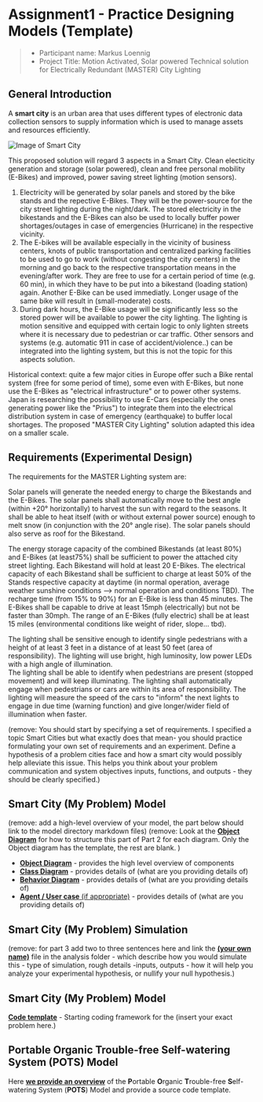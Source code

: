 # Assignment1 - Practice Designing Models (Template)

> * Participant name: Markus Loennig
> * Project Title: Motion Activated, Solar powered Technical solution for Electrically Redundant (MASTER) City Lighting
## General Introduction

A **smart city** is an urban area that uses different types of electronic data collection sensors to supply information which is used to manage assets and resources efficiently.

![Image of Smart City](images/smartcity.png)

This proposed solution will regard 3 aspects in a Smart City. Clean electicity generation and storage (solar powered), clean and free personal mobility (E-Bikes) and improved, power saving street lighting (motion sensors). 
1. Electricity will be generated by solar panels and stored by the bike stands and the repective E-Bikes. They will be the power-source for the city street lighting during the night/dark. The stored electricity in the bikestands and the E-Bikes can also be used to locally buffer power shortages/outages in case of emergencies (Hurricane) in the respective vicinity.
2. The E-bikes will be available especially in the vicinity of business centers, knots of public transportation and centralized parking facilities to be used to go to work (without congesting the city centers) in the morning and go back to the respective transportation means in the evening/after work. They are free to use for a certain period of time (e.g. 60 min), in which they have to be put into a bikestand (loading station) again. Another E-Bike can be used immediatly. Longer usage of the same bike will result in (small-moderate) costs.
3. During dark hours, the E-Bike usage will be significantly less so the stored power will be available to power the city lighting. The lighting is motion sensitive and equipped with certain logic to only lighten streets where it is necessary due to pedestrian or car traffic. Other sensors and systems (e.g. automatic 911 in case of accident/violence..) can be integrated into the lighting system, but this is not the topic for this aspects solution.

Historical context: quite a few major cities in Europe offer such a Bike rental system (free for some period of time), some even with E-Bikes, but none use the E-Bikes as "electrical infrastructure" or to power other systems. Japan is researching the possibility to use E-Cars (especially the ones generating power like the "Prius") to integrate them into the electrical distribution system in case of emergency (earthquake) to buffer local shortages. 
The proposed "MASTER City Lighting" solution adapted this idea on a smaller scale.


## Requirements (Experimental Design)

The requirements for the MASTER Lighting system are:

Solar panels will generate the needed energy to charge the Bikestands and the E-Bikes. 
The solar panels shall automatically move to the best angle (within +20° horizontally) to harvest the sun with regard to the seasons.
It shall be able to heat itself (with or without external power source) enough to melt snow (in conjunction with the 20° angle rise). The solar panels should also serve as roof for the Bikestand.

The energy storage capacity of the combined Bikestands (at least 80%) and E-Bikes (at least75%) shall be sufficient to power the attached city street lighting.
Each Bikestand will hold at least 20 E-Bikes.
The electrical capacity of each Bikestand shall be sufficient to charge at least 50%  of the Stands respective capacity at daytime (in normal operation, average weather sunshine conditions --> normal operation and conditions TBD). 
The recharge time (from 15% to 90%) for an E-Bike is less than 45 minutes. 
The E-Bikes shall be capable to drive at least 15mph (electrically) but not be faster than 30mph.
The range of an E-Bikes (fully electric) shall be at least 15 miles (environmental conditions like weight of rider, slope... tbd). 

The lighting shall be sensitive enough to identify single pedestrians with a height of at least 3 feet in a distance of at least 50 feet (area of responsibility). 
The lighting will use bright, high luminosity, low power LEDs with a high angle of illumination.   
The lighting shall be able to identify when pedestrians are present (stopped movement) and will keep illuminating.
The lighting shall automatically engage when pedestrians or cars are within its area of responsibility.
The lighting will measure the speed of the cars to "inform" the next lights to engage in due time (warning function) and give longer/wider field of illumination when faster.


(remove: You should start by specifying a set of requirements. I specified a topic Smart Cities but what exactly does that mean-  you should practice formulating your own set of requirements and an experiment. Define a hypothesis of a problem cities face and how a smart city would possibly help alleviate this issue. This helps you think about your problem communication and system objectives inputs, functions, and outputs - they should be clearly specified.)

## Smart City (My Problem) Model

(remove: add a high-level overview of your model, the part below should link to the model directory markdown files)
(remove: Look at the [**Object Diagram**](model/object_diagram.md) for how to structure this part of Part 2 for each diagram. Only the Object diagram has the template, the rest are blank. )

* [**Object Diagram**](model/object_diagram.md) - provides the high level overview of components
* [**Class Diagram**](model/class_diagram.md) - provides details of (what are you providing details of)
* [**Behavior Diagram**](model/behavior_diagram.md) - provides details of (what are you providing details of)
* [**Agent / User case** (if appropriate)](model/agent_usecase_diagram.md) - provides details of (what are you providing details of)

## Smart City (My Problem) Simulation

(remove: for part 3 add two to three sentences here and link the [**(your own name)**](model/README.md) file in the analysis folder - which describe how you would simulate this - type of simulation, rough details -inputs, outputs - how it will help you analyze your experimental hypothesis, or nullify your null hypothesis.)


## Smart City (My Problem) Model
[**Code template**](code/README.md) - Starting coding framework for the (insert your exact problem here.)

## **P**ortable **O**rganic **T**rouble-free **S**elf-watering System (**POTS**) Model
Here [**we provide an overview**](code/POTS_system/README.md) of the **P**ortable **O**rganic **T**rouble-free **S**elf-watering System (**POTS**) Model and provide a source code template.
